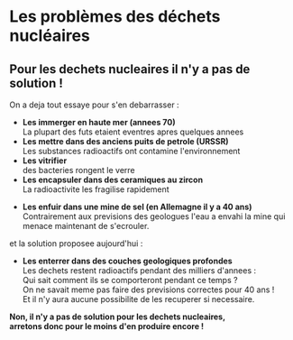 # Les problèmes des déchets nucléaires

## Pour les dechets nucleaires il n'y a pas de solution !

On a deja tout essaye pour s'en debarrasser :

- **Les immerger en haute mer (annees 70)**  
  La plupart des futs etaient eventres apres quelques annees
- **Les mettre dans des anciens puits de petrole (URSSR)**  
  Les substances radioactifs ont contamine l'environnement
- **Les vitrifier**  
  des bacteries rongent le verre
- **Les encapsuler dans des ceramiques au zircon**  
  La radioactivite les fragilise rapidement
* **Les enfuir dans une mine de sel (en Allemagne il y a 40 ans)**  
  Contrairement aux previsions des geologues l'eau a envahi la mine qui menace
maintenant de s'ecrouler.

et la solution proposee aujourd'hui :

- **Les enterrer dans des couches geologiques profondes**  
  Les dechets restent radioactifs pendant des milliers d'annees :  
  Qui sait comment ils se comporteront pendant ce temps ?  
  On ne savait meme pas faire des previsions correctes pour 40 ans !  
  Et il n'y aura aucune possibilite de les recuperer si necessaire.

**Non, il n'y a pas de solution pour les dechets nucleaires,**  
**arretons donc pour le moins d'en produire encore !**

